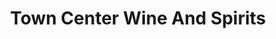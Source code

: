 ---
title: "Town Center Wine And Spirits"
url: /hyattsville/town-center-wine-and-spirits/
shop: Spirituosen
---